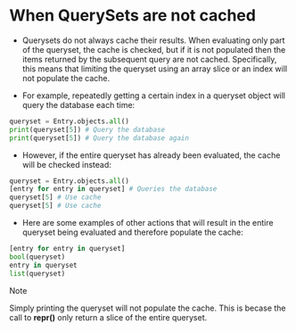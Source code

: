 # When QuerySets are not cached

- Querysets do not always cache their results. When evaluating only part of the queryset, the cache is checked, but if it is not populated then the items returned by the subsequent query are not cached. Specifically, this means that limiting the queryset using an array slice or an index will not populate the cache.

- For example, repeatedly getting a certain index in a queryset object will query the database each time:

```python
queryset = Entry.objects.all()
print(queryset[5]) # Query the database
print(queryset[5]) # Query the database again
```

- However, if the entire queryset has already been evaluated, the cache will be checked instead:

```python
queryset = Entry.objects.all()
[entry for entry in queryset] # Queries the database
queryset[5] # Use cache
queryset[5] # Use cache
```

- Here are some examples of other actions that will result in the entire queryset being evaluated and therefore populate the cache:

```python
[entry for entry in queryset]
bool(queryset)
entry in queryset
list(queryset)
```

> [!Note]
>
> Simply printing the queryset will not populate the cache. This is becase the call to **__repr__()** only return a slice of the entire queryset.
